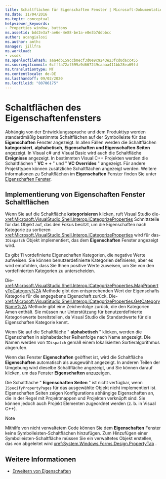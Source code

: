 ```yaml
---
title: Schaltflächen für Eigenschaften Fenster | Microsoft-Dokumentation
ms.date: 11/04/2016
ms.topic: conceptual
helpviewer_keywords:
- Properties window, buttons
ms.assetid: bdd2e3a7-ae6e-4e88-be1a-e0e3b7ddbbcc
author: acangialosi
ms.author: anthc
manager: jillfra
ms.workload:
- vssdk
ms.openlocfilehash: aaa4db159ccb0ecf3d0e9c9243e23fcd0dacc455
ms.sourcegitcommit: 6cfffa72af599a9d667249caaaa411bb28ea69fd
ms.translationtype: MT
ms.contentlocale: de-DE
ms.lasthandoff: 09/02/2020
ms.locfileid: "80706175"
---
```

# <a name="properties-window-buttons"></a>Schaltflächen des Eigenschaftenfensters
Abhängig von der Entwicklungssprache und dem Produkttyp werden standardmäßig bestimmte Schaltflächen auf der Symbolleiste für das **Eigenschaften** Fenster angezeigt. In allen Fällen werden die Schaltflächen **kategorisiert**, **alphabetisch**, **Eigenschaften und Eigenschaften** **Seiten** angezeigt. In Visual c# und Visual Basic wird auch die Schaltfläche **Ereignisse** angezeigt. In bestimmten Visual C++ Projekten werden die Schaltflächen " **VC + +** " und " **VC Overrides** " angezeigt. Für andere Projekttypen können zusätzliche Schaltflächen angezeigt werden. Weitere Informationen zu Schaltflächen im **Eigenschaften** Fenster finden Sie unter [Eigenschaften Fenster](../../ide/reference/properties-window.md).

## <a name="implementation-of-properties-window-buttons"></a>Implementierung von Eigenschaften Fenster Schaltflächen
 Wenn Sie auf die Schaltfläche **kategorisieren** klicken, ruft Visual Studio die- <xref:Microsoft.VisualStudio.Shell.Interop.ICategorizeProperties> Schnittstelle für das Objekt auf, das den Fokus besitzt, um die Eigenschaften nach Kategorie zu sortieren <xref:Microsoft.VisualStudio.Shell.Interop.ICategorizeProperties> wird für das- `IDispatch` Objekt implementiert, das dem **Eigenschaften** Fenster angezeigt wird.

 Es gibt 11 vordefinierte Eigenschaften Kategorien, die negative Werte aufweisen. Sie können benutzerdefinierte Kategorien definieren, aber es wird empfohlen, dass Sie Ihnen positive Werte zuweisen, um Sie von den vordefinierten Kategorien zu unterscheiden.

 Die- <xref:Microsoft.VisualStudio.Shell.Interop.ICategorizeProperties.MapPropertyToCategory%2A> Methode gibt den entsprechenden Wert der Eigenschafts Kategorie für die angegebene Eigenschaft zurück. Die- <xref:Microsoft.VisualStudio.Shell.Interop.ICategorizeProperties.GetCategoryName%2A> Methode gibt eine Zeichenfolge zurück, die den Kategorien Amen enthält. Sie müssen nur Unterstützung für benutzerdefinierte Kategoriewerte bereitstellen, da Visual Studio die Standardwerte für die Eigenschaften Kategorie kennt.

 Wenn Sie auf die Schaltfläche " **alphabetisch** " klicken, werden die Eigenschaften in alphabetischer Reihenfolge nach Name angezeigt. Die Namen werden von `IDispatch` gemäß einem lokalisierten Sortieralgorithmus abgerufen.

 Wenn das Fenster **Eigenschaften** geöffnet ist, wird die Schaltfläche **Eigenschaften** automatisch als ausgewählt angezeigt. In anderen Teilen der Umgebung wird dieselbe Schaltfläche angezeigt, und Sie können darauf klicken, um das Fenster **Eigenschaften** anzuzeigen.

 Die Schaltfläche " **Eigenschaften Seiten** " ist nicht verfügbar, wenn `ISpecifyPropertyPages` für das ausgewählte Objekt nicht implementiert ist. Eigenschaften Seiten zeigen Konfigurations abhängige Eigenschaften an, die in der Regel mit Projektmappen und Projekten verknüpft sind. Sie können jedoch auch Projekt Elementen zugeordnet werden (z. b. in Visual C++).

> [!NOTE]
> Mithilfe von nicht verwaltetem Code können Sie dem **Eigenschaften** Fenster keine Symbolleisten-Schaltflächen hinzufügen. Zum Hinzufügen einer Symbolleisten-Schaltfläche müssen Sie ein verwaltetes Objekt erstellen, das von abgeleitet wird <xref:System.Windows.Forms.Design.PropertyTab> .

## <a name="see-also"></a>Weitere Informationen
- [Erweitern von Eigenschaften](../../extensibility/internals/extending-properties.md)
